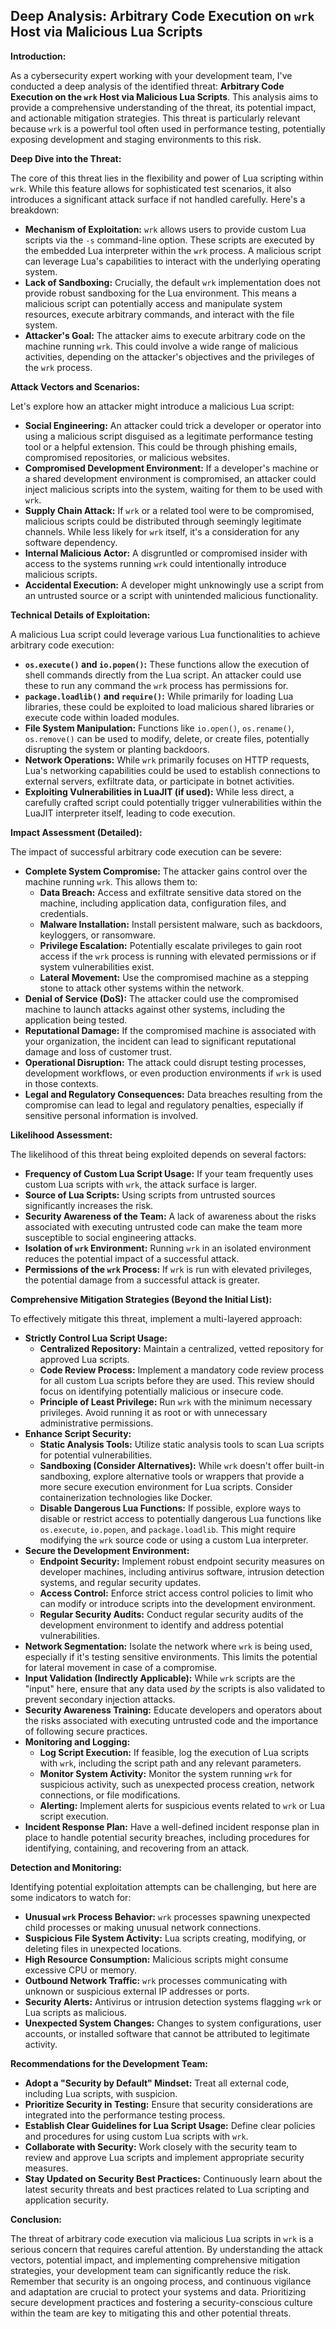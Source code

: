 ## Deep Analysis: Arbitrary Code Execution on `wrk` Host via Malicious Lua Scripts

**Introduction:**

As a cybersecurity expert working with your development team, I've conducted a deep analysis of the identified threat: **Arbitrary Code Execution on the `wrk` Host via Malicious Lua Scripts**. This analysis aims to provide a comprehensive understanding of the threat, its potential impact, and actionable mitigation strategies. This threat is particularly relevant because `wrk` is a powerful tool often used in performance testing, potentially exposing development and staging environments to this risk.

**Deep Dive into the Threat:**

The core of this threat lies in the flexibility and power of Lua scripting within `wrk`. While this feature allows for sophisticated test scenarios, it also introduces a significant attack surface if not handled carefully. Here's a breakdown:

* **Mechanism of Exploitation:** `wrk` allows users to provide custom Lua scripts via the `-s` command-line option. These scripts are executed by the embedded Lua interpreter within the `wrk` process. A malicious script can leverage Lua's capabilities to interact with the underlying operating system.
* **Lack of Sandboxing:**  Crucially, the default `wrk` implementation does not provide robust sandboxing for the Lua environment. This means a malicious script can potentially access and manipulate system resources, execute arbitrary commands, and interact with the file system.
* **Attacker's Goal:** The attacker aims to execute arbitrary code on the machine running `wrk`. This could involve a wide range of malicious activities, depending on the attacker's objectives and the privileges of the `wrk` process.

**Attack Vectors and Scenarios:**

Let's explore how an attacker might introduce a malicious Lua script:

* **Social Engineering:** An attacker could trick a developer or operator into using a malicious script disguised as a legitimate performance testing tool or a helpful extension. This could be through phishing emails, compromised repositories, or malicious websites.
* **Compromised Development Environment:** If a developer's machine or a shared development environment is compromised, an attacker could inject malicious scripts into the system, waiting for them to be used with `wrk`.
* **Supply Chain Attack:**  If `wrk` or a related tool were to be compromised, malicious scripts could be distributed through seemingly legitimate channels. While less likely for `wrk` itself, it's a consideration for any software dependency.
* **Internal Malicious Actor:** A disgruntled or compromised insider with access to the systems running `wrk` could intentionally introduce malicious scripts.
* **Accidental Execution:** A developer might unknowingly use a script from an untrusted source or a script with unintended malicious functionality.

**Technical Details of Exploitation:**

A malicious Lua script could leverage various Lua functionalities to achieve arbitrary code execution:

* **`os.execute()` and `io.popen()`:** These functions allow the execution of shell commands directly from the Lua script. An attacker could use these to run any command the `wrk` process has permissions for.
* **`package.loadlib()` and `require()`:** While primarily for loading Lua libraries, these could be exploited to load malicious shared libraries or execute code within loaded modules.
* **File System Manipulation:** Functions like `io.open()`, `os.rename()`, `os.remove()` can be used to modify, delete, or create files, potentially disrupting the system or planting backdoors.
* **Network Operations:**  While `wrk` primarily focuses on HTTP requests, Lua's networking capabilities could be used to establish connections to external servers, exfiltrate data, or participate in botnet activities.
* **Exploiting Vulnerabilities in LuaJIT (if used):** While less direct, a carefully crafted script could potentially trigger vulnerabilities within the LuaJIT interpreter itself, leading to code execution.

**Impact Assessment (Detailed):**

The impact of successful arbitrary code execution can be severe:

* **Complete System Compromise:** The attacker gains control over the machine running `wrk`. This allows them to:
    * **Data Breach:** Access and exfiltrate sensitive data stored on the machine, including application data, configuration files, and credentials.
    * **Malware Installation:** Install persistent malware, such as backdoors, keyloggers, or ransomware.
    * **Privilege Escalation:** Potentially escalate privileges to gain root access if the `wrk` process is running with elevated permissions or if system vulnerabilities exist.
    * **Lateral Movement:** Use the compromised machine as a stepping stone to attack other systems within the network.
* **Denial of Service (DoS):** The attacker could use the compromised machine to launch attacks against other systems, including the application being tested.
* **Reputational Damage:** If the compromised machine is associated with your organization, the incident can lead to significant reputational damage and loss of customer trust.
* **Operational Disruption:** The attack could disrupt testing processes, development workflows, or even production environments if `wrk` is used in those contexts.
* **Legal and Regulatory Consequences:** Data breaches resulting from the compromise can lead to legal and regulatory penalties, especially if sensitive personal information is involved.

**Likelihood Assessment:**

The likelihood of this threat being exploited depends on several factors:

* **Frequency of Custom Lua Script Usage:** If your team frequently uses custom Lua scripts with `wrk`, the attack surface is larger.
* **Source of Lua Scripts:** Using scripts from untrusted sources significantly increases the risk.
* **Security Awareness of the Team:**  A lack of awareness about the risks associated with executing untrusted code can make the team more susceptible to social engineering attacks.
* **Isolation of `wrk` Environment:** Running `wrk` in an isolated environment reduces the potential impact of a successful attack.
* **Permissions of the `wrk` Process:** If `wrk` is run with elevated privileges, the potential damage from a successful attack is greater.

**Comprehensive Mitigation Strategies (Beyond the Initial List):**

To effectively mitigate this threat, implement a multi-layered approach:

* **Strictly Control Lua Script Usage:**
    * **Centralized Repository:** Maintain a centralized, vetted repository for approved Lua scripts.
    * **Code Review Process:** Implement a mandatory code review process for all custom Lua scripts before they are used. This review should focus on identifying potentially malicious or insecure code.
    * **Principle of Least Privilege:** Run `wrk` with the minimum necessary privileges. Avoid running it as root or with unnecessary administrative permissions.
* **Enhance Script Security:**
    * **Static Analysis Tools:** Utilize static analysis tools to scan Lua scripts for potential vulnerabilities.
    * **Sandboxing (Consider Alternatives):** While `wrk` doesn't offer built-in sandboxing, explore alternative tools or wrappers that provide a more secure execution environment for Lua scripts. Consider containerization technologies like Docker.
    * **Disable Dangerous Lua Functions:** If possible, explore ways to disable or restrict access to potentially dangerous Lua functions like `os.execute`, `io.popen`, and `package.loadlib`. This might require modifying the `wrk` source code or using a custom Lua interpreter.
* **Secure the Development Environment:**
    * **Endpoint Security:** Implement robust endpoint security measures on developer machines, including antivirus software, intrusion detection systems, and regular security updates.
    * **Access Control:** Enforce strict access control policies to limit who can modify or introduce scripts into the development environment.
    * **Regular Security Audits:** Conduct regular security audits of the development environment to identify and address potential vulnerabilities.
* **Network Segmentation:** Isolate the network where `wrk` is being used, especially if it's testing sensitive environments. This limits the potential for lateral movement in case of a compromise.
* **Input Validation (Indirectly Applicable):** While `wrk` scripts are the "input" here, ensure that any data used *by* the scripts is also validated to prevent secondary injection attacks.
* **Security Awareness Training:** Educate developers and operators about the risks associated with executing untrusted code and the importance of following secure practices.
* **Monitoring and Logging:**
    * **Log Script Execution:** If feasible, log the execution of Lua scripts with `wrk`, including the script path and any relevant parameters.
    * **Monitor System Activity:** Monitor the system running `wrk` for suspicious activity, such as unexpected process creation, network connections, or file modifications.
    * **Alerting:** Implement alerts for suspicious events related to `wrk` or Lua script execution.
* **Incident Response Plan:** Have a well-defined incident response plan in place to handle potential security breaches, including procedures for identifying, containing, and recovering from an attack.

**Detection and Monitoring:**

Identifying potential exploitation attempts can be challenging, but here are some indicators to watch for:

* **Unusual `wrk` Process Behavior:**  `wrk` processes spawning unexpected child processes or making unusual network connections.
* **Suspicious File System Activity:**  Lua scripts creating, modifying, or deleting files in unexpected locations.
* **High Resource Consumption:**  Malicious scripts might consume excessive CPU or memory.
* **Outbound Network Traffic:**  `wrk` processes communicating with unknown or suspicious external IP addresses or ports.
* **Security Alerts:**  Antivirus or intrusion detection systems flagging `wrk` or Lua scripts as malicious.
* **Unexpected System Changes:**  Changes to system configurations, user accounts, or installed software that cannot be attributed to legitimate activity.

**Recommendations for the Development Team:**

* **Adopt a "Security by Default" Mindset:**  Treat all external code, including Lua scripts, with suspicion.
* **Prioritize Security in Testing:**  Ensure that security considerations are integrated into the performance testing process.
* **Establish Clear Guidelines for Lua Script Usage:** Define clear policies and procedures for using custom Lua scripts with `wrk`.
* **Collaborate with Security:** Work closely with the security team to review and approve Lua scripts and implement appropriate security measures.
* **Stay Updated on Security Best Practices:**  Continuously learn about the latest security threats and best practices related to Lua scripting and application security.

**Conclusion:**

The threat of arbitrary code execution via malicious Lua scripts in `wrk` is a serious concern that requires careful attention. By understanding the attack vectors, potential impact, and implementing comprehensive mitigation strategies, your development team can significantly reduce the risk. Remember that security is an ongoing process, and continuous vigilance and adaptation are crucial to protect your systems and data. Prioritizing secure development practices and fostering a security-conscious culture within the team are key to mitigating this and other potential threats.
